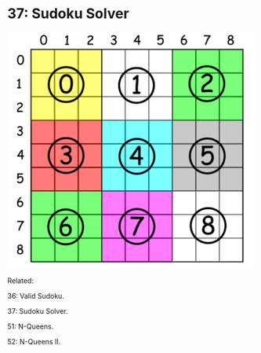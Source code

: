 # 37: Sudoku Solver

![chart](LC37.png)

Related:

36: Valid Sudoku.

37: Sudoku Solver.

51: N-Queens.

52: N-Queens II.